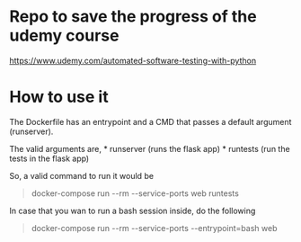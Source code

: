 # Repo to save the progress of the udemy course

https://www.udemy.com/automated-software-testing-with-python



# How to use it
The Dockerfile has an entrypoint and a CMD that passes a default argument (runserver).

The valid arguments are,
    * runserver (runs the flask app)
    * runtests (run the tests in the flask app)

So, a valid command to run it would be

> docker-compose run --rm --service-ports web runtests

In case that you wan to run a bash session inside, do the following

> docker-compose run --rm --service-ports --entrypoint=bash web